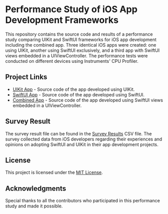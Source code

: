 # Performance Study of iOS App Development Frameworks

This repository contains the source code and results of a performance study comparing UIKit and SwiftUI frameworks for iOS app development including the combined app. Three identical iOS apps were created: one using UIKit, another using SwiftUI exclusively, and a third app with SwiftUI views embedded in a UIViewController. The performance tests were conducted on different devices using Instruments' CPU Profiler.

## Project Links

- [UIKit App](https://github.com/namaswic/InfiniteScrollingWithUIKit) - Source code of the app developed using UIKit.
- [SwiftUI App](https://github.com/namaswic/InfiniteScrollWithSwiftUI) - Source code of the app developed using SwiftUI.
- [Combined App](https://github.com/namaswic/InfiniteScrollingWithUIViewControllerAndSwiftUI) - Source code of the app developed using SwiftUI views embedded in a UIViewController.

## Survey Result

The survey result file can be found in the [Survey Results](survey_results.csv) CSV file. The survey collected data from iOS developers regarding their experiences and opinions on adopting SwiftUI and UIKit in their app development projects.

## License

This project is licensed under the [MIT License](LICENSE).

## Acknowledgments

Special thanks to all the contributors who participated in this performance study and made it possible.
